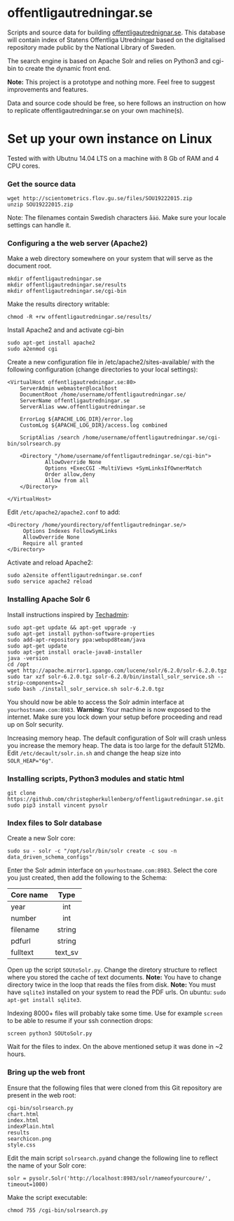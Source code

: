 # offentligautredningar.se
Scripts and source data for building [offentligautrednignar.se](offentligautredningar.se). This database will contain
index of Statens Offentliga Utredningar based on the digitalised repository
made public by the National Library of Sweden.

The search engine is based on Apache Solr and relies on Python3 and cgi-bin
to create the dynamic front end.

**Note:** This project is a prototype and nothing more. Feel free to suggest improvements
and features.

Data and source code should be free, so here follows an instruction on how to
replicate offentligautredningar.se on your own machine(s).

# Set up your own instance on Linux
Tested with with Ubutnu 14.04 LTS on a machine with 8 Gb of RAM and 4 CPU cores.

### Get the source data
    wget http://scientometrics.flov.gu.se/files/SOU19222015.zip
    unzip SOU19222015.zip

Note: The filenames contain Swedish characters `åäö`. Make sure your locale settings can handle it.

### Configuring a the web server (Apache2)

Make a web directory somewhere on your system that will serve as the document root.

    mkdir offentligautredningar.se
    mkdir offentligautredningar.se/results
    mkdir offentligautredningar.se/cgi-bin

Make the results directory writable:

    chmod -R +rw offentligautredningar.se/results/

Install Apache2 and and activate cgi-bin

    sudo apt-get install apache2
    sudo a2enmod cgi

Create a new configuration file in /etc/apache2/sites-available/ with the following configuration (change directories to your local settings):


    <VirtualHost offentligautredningar.se:80>
        ServerAdmin webmaster@localhost
        DocumentRoot /home/username/offentligautredningar.se/
        ServerName offentligautredningar.se
        ServerAlias www.offentligautredningar.se

        ErrorLog ${APACHE_LOG_DIR}/error.log
        CustomLog ${APACHE_LOG_DIR}/access.log combined

        ScriptAlias /search /home/username/offentligautredningar.se/cgi-bin/solrsearch.py

        <Directory "/home/username/offentligautredningar.se/cgi-bin">
                AllowOverride None
                Options +ExecCGI -MultiViews +SymLinksIfOwnerMatch
                Order allow,deny
                Allow from all
        </Directory>

    </VirtualHost>

Edit `/etc/apache2/apache2.conf` to add:

    <Directory /home/yourdirectory/offentligautredningar.se/>
         Options Indexes FollowSymLinks
         AllowOverride None
         Require all granted
    </Directory>

Activate and reload Apache2:

    sudo a2ensite offentligautredningar.se.conf
    sudo service apache2 reload

### Installing Apache Solr 6
Install instructions inspired by [Techadmin](http://tecadmin.net/install-apache-solr-on-ubuntu/#):

    sudo apt-get update && apt-get upgrade -y
    sudo apt-get install python-software-properties
    sudo add-apt-repository ppa:webupd8team/java
    sudo apt-get update
    sudo apt-get install oracle-java8-installer
    java -version
    cd /opt
    wget http://apache.mirror1.spango.com/lucene/solr/6.2.0/solr-6.2.0.tgz
    sudo tar xzf solr-6.2.0.tgz solr-6.2.0/bin/install_solr_service.sh --strip-components=2
    sudo bash ./install_solr_service.sh solr-6.2.0.tgz

You should now be able to access the Solr admin interface at `yourhostname.com:8983`. **Warning:** Your machine is now exposed to the internet. Make sure you lock down your setup before proceeding and read up on Solr security.  

Increasing memory heap. The default configuration of Solr will crash unless you increase the memory heap.
The data is too large for the default 512Mb. Edit `/etc/decault/solr.in.sh` and change the heap size into `SOLR_HEAP="6g"`.




### Installing scripts, Python3 modules and static html

    git clone https://github.com/christopherkullenberg/offentligautredningar.se.git
    sudo pip3 install vincent pysolr


### Index files to Solr database
Create a new Solr core:

    sudo su - solr -c "/opt/solr/bin/solr create -c sou -n data_driven_schema_configs"

Enter the Solr admin interface on `yourhostname.com:8983`. Select the core you just created, then add the following to the Schema:


| Core name     | Type          |
| ------------- |:-------------:|
| year      | int|
| number    | int      |
| filename | string      |
| pdfurl | string	|
| fulltext | text_sv      |

Open up the script `SOUtoSolr.py`. Change the diretory structure to reflect where you stored the cache of text documents. **Note:** You have to change directory twice in the loop that reads the files from disk. **Note:** You must have `sqlite3` installed on your system to read the PDF urls. On ubuntu: `sudo apt-get install sqlite3`.

Indexing 8000+ files will probably take some time. Use for example `screen` to be able to resume if your ssh connection drops:

    screen python3 SOUtoSolr.py

Wait for the files to index. On the above mentioned setup it was done in ~2 hours.

### Bring up the web front

Ensure that the following files that were cloned from this Git repository
are present in the web root:

    cgi-bin/solrsearch.py  
    chart.html  
    index.html  
    indexPlain.html  
    results  
    searchicon.png  
    style.css

Edit the main script `solrsearch.py`and change the following line to reflect the
name of your Solr core:

    solr = pysolr.Solr('http://localhost:8983/solr/nameofyourcoure/', timeout=1000)

Make the script executable:

    chmod 755 /cgi-bin/solrsearch.py
